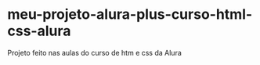 # meu-projeto-alura-plus-curso-html-css-alura
Projeto feito nas aulas do curso de htm e css da Alura
